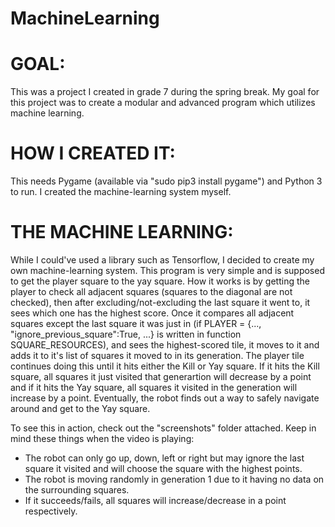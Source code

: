 # MachineLearning

# GOAL:
This was a project I created in grade 7 during the spring break.  My goal for this project was to create a modular and advanced program which utilizes machine learning.

# HOW I CREATED IT:
This needs Pygame (available via "sudo pip3 install pygame") and Python 3 to run.  I created the machine-learning system myself.


# THE MACHINE LEARNING:
While I could've used a library such as Tensorflow, I decided to create my own machine-learning system.  This program is very simple and is supposed to get the player square to the yay square.  How it works is by getting the player to check all adjacent squares (squares to the diagonal are not checked), then after excluding/not-excluding the last square it went to, it sees which one has the highest score.  Once it compares all adjacent squares except the last square it was just in (if PLAYER = {..., "ignore_previous_square":True, ...} is written in function SQUARE_RESOURCES), and sees the highest-scored tile, it moves to it and adds it to it's list of squares it moved to in its generation.  The player tile continues doing this until it hits either the Kill or Yay square.  If it hits the Kill square, all squares it just visited that generartion will decrease by a point and if it hits the Yay square, all squares it visited in the generation will increase by a point.  Eventually, the robot finds out a way to safely navigate around and get to the Yay square.

To see this in action, check out the "screenshots" folder attached.  Keep in mind these things when the video is playing:
- The robot can only go up, down, left or right but may ignore the last square it visited and will choose the square with the highest points.
- The robot is moving randomly in generation 1 due to it having no data on the surrounding squares.  
- If it succeeds/fails, all squares will increase/decrease in a point respectively.
